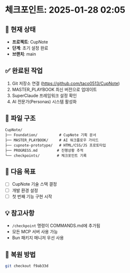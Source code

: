 # 체크포인트: 2025-01-28 02:05

## 📍 현재 상태

- **프로젝트**: CupNote
- **단계**: 초기 설정 완료
- **브랜치**: main

## ✅ 완료된 작업

1. Git 저장소 연결 (https://github.com/taco0513/CupNote)
2. MASTER_PLAYBOOK 최신 버전으로 업데이트
3. SuperClaude 프레임워크 설정 확인
4. AI 전문가(Personas) 시스템 활성화

## 📂 파일 구조

```
CupNote/
├── Foundation/          # CupNote 기획 문서
├── MASTER_PLAYBOOK/     # AI 워크플로우 가이드
├── cupnote-prototype/   # HTML/CSS/JS 프로토타입
├── PROGRESS.md         # 진행상황 추적
└── checkpoints/        # 체크포인트 기록
```

## 🎯 다음 목표

- [ ] CupNote 기술 스택 결정
- [ ] 개발 환경 설정
- [ ] 첫 번째 기능 구현 시작

## 💡 참고사항

- `/checkpoint` 명령이 COMMANDS.md에 추가됨
- 모든 MCP 서버 사용 가능
- Bun 패키지 매니저 우선 사용

## 🔄 복원 방법

```bash
git checkout f9ab33d
```

